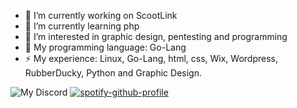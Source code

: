 - 🔭 I’m currently working on ScootLink
- 🌱 I’m currently learning php
- 📕 I’m interested in graphic design, pentesting and programming
- 💬 My programming language: Go-Lang
- ⚡ My experience: Linux, Go-Lang, html, css, Wix, Wordpress, RubberDucky, Python and Graphic Design.


![My Discord](https://lanyard.cnrad.dev/api/795996972758204426) [![spotify-github-profile](https://spotify-github-profile.vercel.app/api/view?uid=31tijqyqygd3ora6c2mtkwjw5jra&cover_image=true&theme=default&show_offline=false&background_color=360e5d&bar_color=260b38&bar_color_cover=false)](https://github.com/kittinan/spotify-github-profile)
